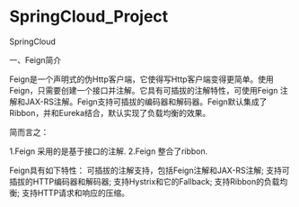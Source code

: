 # SpringCloud_Project
SpringCloud

一、Feign简介

Feign是一个声明式的伪Http客户端，它使得写Http客户端变得更简单。使用Feign，只需要创建一个接口并注解。它具有可插拔的注解特性，可使用Feign 注解和JAX-RS注解。Feign支持可插拔的编码器和解码器。Feign默认集成了Ribbon，并和Eureka结合，默认实现了负载均衡的效果。

简而言之：

1.Feign 采用的是基于接口的注解.
2.Feign 整合了ribbon.

Feign具有如下特性：
  可插拔的注解支持，包括Feign注解和JAX-RS注解;
  支持可插拔的HTTP编码器和解码器;
  支持Hystrix和它的Fallback;
  支持Ribbon的负载均衡;
  支持HTTP请求和响应的压缩。

